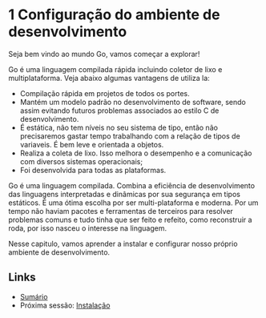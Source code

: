 # 1 Configuração do ambiente de desenvolvimento

Seja bem vindo ao mundo Go, vamos começar a explorar!

Go é uma linguagem compilada rápida incluindo coletor de lixo e multiplataforma. Veja abaixo algumas vantagens de utiliza la:

- Compilação rápida em projetos de todos os portes.
- Mantém um modelo padrão no desenvolvimento de software, sendo assim evitando futuros problemas associados ao estilo C de desenvolvimento.
- É estática, não tem níveis no seu sistema de tipo, então não precisaremos gastar tempo trabalhando com a relação de tipos de variaveis. É bem leve e orientada a objetos.
- Realiza a coleta de lixo. Isso melhora o desempenho e a comunicação com diversos sistemas operacionais;
- Foi desenvolvida para todas as plataformas.

Go é uma linguagem compilada. Combina a eficiência de desenvolvimento das linguagens interpretadas e dinâmicas por sua segurança em tipos estáticos. É uma ótima escolha por ser multi-plataforma e moderna. Por um tempo não haviam pacotes e ferramentas de terceiros para resolver problemas comuns e tudo tinha que ser feito e refeito, como reconstruir a roda, por isso nasceu o interesse na linguagem.

Nesse capitulo, vamos aprender a instalar e configurar nosso próprio ambiente de desenvolvimento.

## Links

- [Sumário](preface.md)
- Próxima sessão: [Instalação](01.1.md)
